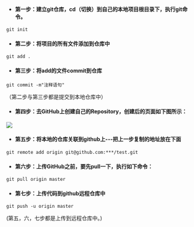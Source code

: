 + #### 第一步：建立git仓库，cd（切换）到自己的本地项目根目录下，执行git命令。

```
git init
```

+ #### 第二步：将项目的所有文件添加到仓库中

```
git add .
```

+ #### 第三步：将add的文件commit到仓库

```
git commit -m"注释语句"
```

（第二步与第三步都是提交到本地仓库中）

+ #### 第四步：去GitHub上创建自己的Repository，创建后的页面如下图所示：

![](https://pic1.zhimg.com/v2-a4e249c5e85f6f5ca6c56fc916c150ac_r.jpg)

+ #### 第五步：将本地的仓库关联到github上---把上一步复制的地址放在下面

```
git remote add origin git@github.com:***/test.git
```

+ #### 第六步：上传GitHub之前，要先pull一下，执行如下命令：

```
git pull origin master
```

+ #### 第七步：上传代码到github远程仓库中

```
git push -u origin master
```

(第五，六，七步都是上传到远程仓库中。)